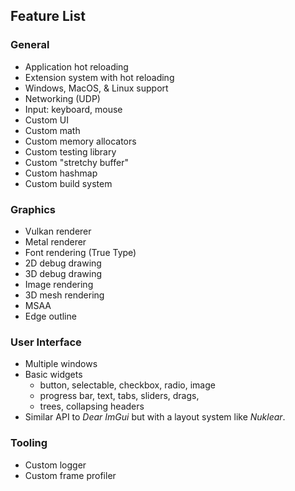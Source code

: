 
## Feature List

### General
* Application hot reloading
* Extension system with hot reloading
* Windows, MacOS, & Linux support
* Networking (UDP)
* Input: keyboard, mouse
* Custom UI
* Custom math
* Custom memory allocators
* Custom testing library
* Custom "stretchy buffer"
* Custom hashmap
* Custom build system

### Graphics
* Vulkan renderer
* Metal renderer
* Font rendering (True Type)
* 2D debug drawing
* 3D debug drawing
* Image rendering
* 3D mesh rendering
* MSAA
* Edge outline

### User Interface
* Multiple windows
* Basic widgets
  * button, selectable, checkbox, radio, image
  * progress bar, text, tabs, sliders, drags,
  * trees, collapsing headers
* Similar API to _Dear ImGui_ but with a layout system like _Nuklear_.

### Tooling
* Custom logger
* Custom frame profiler
